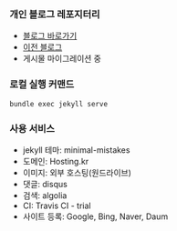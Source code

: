 ### 개인 블로그 레포지터리
- [블로그 바로가기](https://luciddevlog.kr)
- [이전 블로그](https://dearmysolitude.tistory.com/)
- 게시물 마이그레이션 중

### 로컬 실행 커맨드

```
bundle exec jekyll serve
```

### 사용 서비스
- jekyll 테마: minimal-mistakes
- 도메인: Hosting.kr
- 이미지: 외부 호스팅(원드라이브)
- 댓글: disqus
- 검색: algolia
- CI: Travis CI - trial
- 사이트 등록: Google, Bing, Naver, Daum